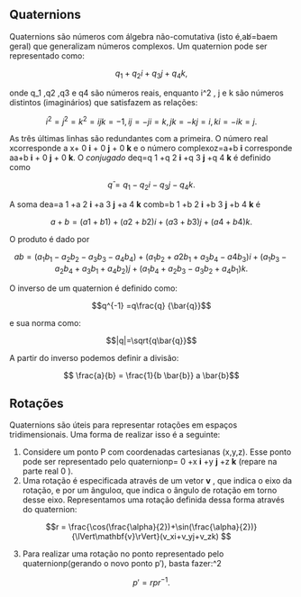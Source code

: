 ## Quaternions


Quaternions são números com álgebra não-comutativa (isto é,ab̸=baem geral) que generalizam
números complexos. Um quaternion pode ser representado como:
```math
q_1 +q_2 i +q_3 j +q_4 k ,
```
onde q_1 ,q2 ,q3 e q4 são números reais, enquanto i^2 , j e k são números distintos (imaginários) que
satisfazem as relações:
```math
i^2 = j^2 = k^2 = ijk = − 1 ,
ij =− ji = k ,
jk =− kj = i ,
ki =− ik = j.
```
As três últimas linhas são redundantes com a primeira. O número real xcorresponde a
x+ 0 **i** + 0 **j** + 0 **k** e o número complexoz=a+b **i** corresponde aa+b **i** + 0 **j** + 0 **k**.
O _conjugado_ deq=q 1 +q 2 **i** +q 3 **j** +q 4 **k** é definido como

```math
q ̄=q_1 −q_2 i −q_3 j −q_4 k.
```
A soma dea=a 1 +a 2 **i** +a 3 **j** +a 4 **k** comb=b 1 +b 2 **i** +b 3 **j** +b 4 **k** é

```math
a+b= (a 1 +b 1 ) + (a 2 +b 2 ) i + (a 3 +b 3 ) j + (a 4 +b 4 ) k.
```
O produto é dado por

```math
ab = (a_1 b_1 −a_2 b_2 −a_3 b_3 −a_4 b_4 )
+ (a_1 b_2 +a 2 b_1 +a_3 b_4 −a 4 b_3 ) i
+ (a_1 b_3 −a_2 b_4 +a_3 b_1 +a_4 b_2 ) j
+ (a_1 b_4 +a_2 b_3 −a_3 b_2 +a_4 b_1 ) k.

```
O inverso de um quaternion é definido como:

```math
q^{-1} =q\frac{q} {\bar{q}}
```
e sua norma como:
```math
|q|=\sqrt{q\bar{q}}
```
A partir do inverso podemos definir a divisão:

```math
    \frac{a}{b} = \frac{1}{b \bar{b}} a \bar{b}
```
## Rotações

Quaternions são úteis para representar rotações em espaços tridimensionais. Uma forma de
realizar isso é a seguinte:

1. Considere um ponto P com coordenadas cartesianas (x,y,z). Esse ponto pode ser
    representado pelo quaternionp= 0 +x **i** +y **j** +z **k** (repare na parte real 0 ).
2. Uma rotação é especificada através de um vetor **v** , que indica o eixo da rotação, e por
    um ânguloα, que indica o ângulo de rotação em torno desse eixo. Representamos uma
    rotação definida dessa forma através do quaternion:

```math
r = \frac{\cos(\frac{\alpha}{2})+\sin(\frac{\alpha}{2})}{\lVert\mathbf{v}\rVert}(v_xi+v_yj+v_zk)

```
3. Para realizar uma rotação no ponto representado pelo quaternionp(gerando o novo ponto
    p′), basta fazer:^2
    
 ```math
 p′ = rpr^{−1}.
 ```
